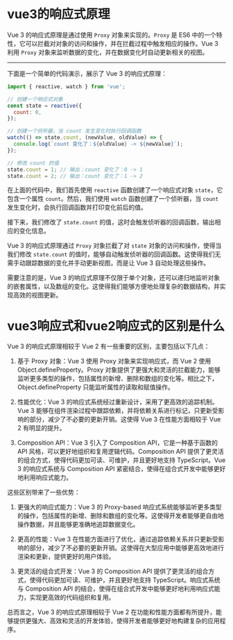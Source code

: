 # vue3的响应式原理
Vue 3 的响应式原理是通过使用 `Proxy` 对象来实现的。`Proxy` 是 ES6 中的一个特性，它可以拦截对对象的访问和操作，并在拦截过程中触发相应的操作。Vue 3 利用 `Proxy` 对象来监听数据的变化，并在数据变化时自动更新相关的视图。

---
下面是一个简单的代码演示，展示了 Vue 3 的响应式原理：

```javascript
import { reactive, watch } from 'vue';

// 创建一个响应式对象
const state = reactive({
  count: 0,
});

// 创建一个侦听器，当 count 发生变化时执行回调函数
watch(() => state.count, (newValue, oldValue) => {
  console.log(`count 变化了：${oldValue} -> ${newValue}`);
});

// 修改 count 的值
state.count = 1; // 输出：count 变化了：0 -> 1
state.count = 2; // 输出：count 变化了：1 -> 2
```

在上面的代码中，我们首先使用 `reactive` 函数创建了一个响应式对象 `state`，它包含一个属性 `count`。然后，我们使用 `watch` 函数创建了一个侦听器，当 `count` 发生变化时，会执行回调函数并打印变化前后的值。

接下来，我们修改了 `state.count` 的值，这时会触发侦听器的回调函数，输出相应的变化信息。

Vue 3 的响应式原理通过 `Proxy` 对象拦截了对 `state` 对象的访问和操作，使得当我们修改 `state.count` 的值时，能够自动触发侦听器的回调函数。这使得我们无需手动跟踪数据的变化并手动更新视图，而是让 Vue 3 自动处理这些操作。

需要注意的是，Vue 3 的响应式原理不仅限于单个对象，还可以递归地监听对象的嵌套属性，以及数组的变化。这使得我们能够方便地处理复杂的数据结构，并实现高效的视图更新。

# vue3响应式和vue2响应式的区别是什么
Vue 3 的响应式原理相较于 Vue 2 有一些重要的区别，主要包括以下几点：

1. 基于 Proxy 对象：Vue 3 使用 Proxy 对象来实现响应式，而 Vue 2 使用 Object.defineProperty。Proxy 对象提供了更强大和灵活的拦截能力，能够监听更多类型的操作，包括属性的新增、删除和数组的变化等。相比之下，Object.defineProperty 只能监听属性的读取和赋值操作。

2. 性能优化：Vue 3 的响应式系统经过重新设计，采用了更高效的追踪机制。Vue 3 能够在组件渲染过程中跟踪依赖，并将依赖关系进行标记，只更新受影响的部分，减少了不必要的更新开销。这使得 Vue 3 在性能方面相较于 Vue 2 有明显的提升。

3. Composition API：Vue 3 引入了 Composition API，它是一种基于函数的 API 风格，可以更好地组织和复用逻辑代码。Composition API 提供了更灵活的组合方式，使得代码更加可读、可维护，并且更好地支持 TypeScript。Vue 3 的响应式系统与 Composition API 紧密结合，使得在组合式开发中能够更好地利用响应式能力。

这些区别带来了一些优势：

1. 更强大的响应式能力：Vue 3 的 Proxy-based 响应式系统能够监听更多类型的操作，包括属性的新增、删除和数组的变化等。这使得开发者能够更自由地操作数据，并且能够更准确地追踪数据变化。

2. 更高的性能：Vue 3 在性能方面进行了优化，通过追踪依赖关系并只更新受影响的部分，减少了不必要的更新开销。这使得在大型应用中能够更高效地进行渲染和更新，提供更好的用户体验。

3. 更灵活的组合式开发：Vue 3 的 Composition API 提供了更灵活的组合方式，使得代码更加可读、可维护，并且更好地支持 TypeScript。响应式系统与 Composition API 的结合，使得在组合式开发中能够更好地利用响应式能力，实现更高效的代码组织和复用。

总而言之，Vue 3 的响应式原理相较于 Vue 2 在功能和性能方面都有所提升，能够提供更强大、高效和灵活的开发体验，使得开发者能够更好地构建复杂的应用程序。